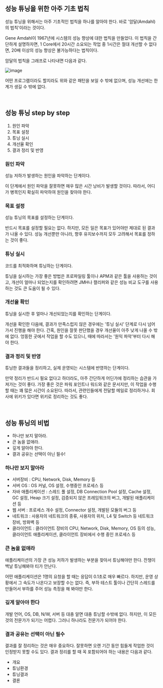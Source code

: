 ## 성능 튜닝을 위한 아주 기초 법칙

성능 튜닝을 위해서는 아주 기초적인 법칙을 하나를 알아야 한다. 바로 '암달(Amdahl)의 법칙'이라는 것이다.

Gene Amdahl이 1967년에 시스템의 성능 향상에 대한 법칙을 만들었다. 이 법칙을 간단하게 설명하자면, 1 Core에서 20시간 소요되는 작업 중 1시간은 절대 개선할 수 없다면, 20배 이상의 성능 향상은 불가능하다는 법칙이다. 

암달의 법칙을 그래프로 나타내면 다음과 같다.

![image](https://github.com/rlatmd0829/java-performance-tuning/assets/70622731/d346daf2-da5e-4455-bc45-ed2acd145560)

어떤 프로그램이라도 할지라도 위와 같은 패턴을 보일 수 밖에 없으며, 성능 개선에는 한계가 생길 수 밖에 없다.

<br>

## 성능 튜닝 step by step

1. 원인 파악
2. 목표 설정
3. 튜닝 실시
4. 개선율 확인
5. 결과 정리 및 반영

### 원인 파악
성능 저하가 발생하는 원인을 파악하는 단계이다.

이 단계에서 원인 파악을 잘못하면 매우 많은 시간 낭비가 발생할 것이다. 따라서, 어디가 병목인지 확실히 파악하여 원인을 찾아야 한다.

### 목표 설정

성능 튜닝의 목표를 설정하는 단계이다.

반드시 목표를 설정할 필요는 없다. 하지만, 모든 일은 목표가 있어야만 제대로 된 결과가 나올 수 있다. 성능 개선뿐만 아니라, 향후 유지보수까지 모두 고려해서 목표를 정하는 것이 좋다.

### 튜닝 실시

코드를 최적화하며 튜닝하는 단계이다.

튜닝을 실시하는 가장 좋은 방법은 프로파일링 툴이나 APM과 같은 툴을 사용하는 것이고, 개선이 얼마나 되었는지를 확인하려면 JMH나 캘리퍼와 같은 성능 비교 도구를 사용하는 것도 큰 도움이 될 수 있다.

### 개선율 확인

튜닝을 실시한 후 얼마나 개선되었는지를 확인하는 단계이다.

개선을 확인한 다음에, 결과가 만족스럽지 않은 경우에는 '튜닝 실시' 단계로 다시 넘어가서 진행을 해야 한다. 간혹, 원인을 잘못 판단했을 경우 개선율이 아주 낮게 나올 수 밖에 없다. 엉뚱한 곳에서 작업을 할 수도 있으니, 때에 따라서는 '원익 파악'부터 다시 해야 한다.

### 결과 정리 및 반영

튜닝한 결과들을 정리하고, 실제 운영되는 시스템에 반영하는 단계이다.

만약 정리가 반드시 필요 없다고 하더라도, 아주 간단하게 어딘가에 정리하는 습관을 가져가는 것이 좋다. 가장 좋은 것은 파워 포인트나 워드와 같은 문서지만, 이 작업을 수행할 때는 꽤 많은 시간이 소요된다. 따라서, 관련인들에게 전달할 메일로 정리하거나. 회사에 위키가 있다면 위키로 정리하는 것도 좋다.


<br>

## 성능 튜닝의 비법

- 하나만 보지 말아라.
- 큰 놈을 없애라.
- 깊게 알아야 한다.
- 결과 공유는 선택이 아닌 필수!

### 하나만 보지 말아라

- 서버장비 : CPU, Network, Disk, Memory 등
- 서버 OS : OS 커널, OS 설정, 수행중인 프로세스 등
- 자바 애플리케이션 : 스레드 풀 설정, DB Connection Pool 설정, Cache 설정, GC 설정, Heap 크기 설정, 검증되지 않은 프레임워크의 버그, 개발된 애플리케이션 등
- 웹 서버 : 프로세스 개수 설정, Connector 설정, 개발된 모듈의 버그 등
- 네트워크 : 사용자의 네트워크의 종류, 사용자의 위치, L4 및 Switch 등 네트워크 장비, 방화벽 등
- 클라이언트 : 클라이언트 장비의 CPU, Network, Disk, Memory, OS 등의 성능, 클라이언트 애플리케이션, 클라이언트 장비에서 수행 중인 프로세스 등

### 큰 놈을 없애라

애플리케이션의 가장 큰 성능 저하가 발생하는 부분을 찾아서 튜닝해야만 한다. 잔챙이 백날 튜닝해봐야 티가 안난다.

어떤 애플리케이션은 1명의 요청을 할 때는 응답이 0.1초로 매우 빠르다. 하지만, 운영 상황에서 그 속도가 나온다고 보장할 수는 없다. 즉, 부하 테스트 툴이나 간단히 스레드를 만들어서 부하를 주어 성능 측정을 해 봐야만 한다.

### 깊게 알아야 한다

개발 언어, OS, DB, N/W, 서버 등 대충 알면 대충 튜닝할 수밖에 없다. 하지만, 이 모든 것의 전문가가 되기는 어렵다. 그러니 하나라도 전문가가 되어야 한다.

### 결과 공유는 선택이 아닌 필수

결과를 잘 정리하는 것은 매우 중요하다. 잘못하면 오랜 기간 동안 힘들게 작업한 것이 인정받지 못할 수도 있다. 결과 정리를 할 때 꼭 포함되어야 하는 내용은 다음과 같다.

- 개요
- 튜닝환경
- 튜닝결과
- 결론




